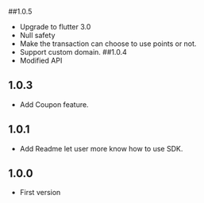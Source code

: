##1.0.5
* Upgrade to flutter 3.0
* Null safety
* Make the transaction can choose to use points or not.
* Support custom domain.
##1.0.4
* Modified API
## 1.0.3
* Add Coupon feature.
## 1.0.1
* Add Readme let user more know how to use SDK.
## 1.0.0
* First version